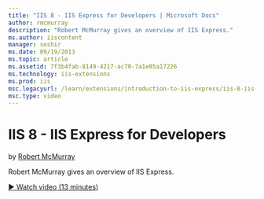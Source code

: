 ```yaml
---
title: "IIS 8 - IIS Express for Developers | Microsoft Docs"
author: rmcmurray
description: "Robert McMurray gives an overview of IIS Express."
ms.author: iiscontent
manager: soshir
ms.date: 09/19/2013
ms.topic: article
ms.assetid: 7f3b4fab-8149-4217-ac70-7a1e05a17226
ms.technology: iis-extensions
ms.prod: iis
msc.legacyurl: /learn/extensions/introduction-to-iis-express/iis-8-iis-express-for-developers
msc.type: video
---
```

IIS 8 - IIS Express for Developers
====================
by [Robert McMurray](https://github.com/rmcmurray)

Robert McMurray gives an overview of IIS Express. 

[&#9654; Watch video (13 minutes)](https://channel9.msdn.com/Blogs/IIS-NET-Site-Videos/iis-8-iis-express-for-developers)